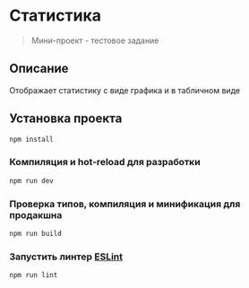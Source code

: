 # Статистика

> Мини-проект - тестовое задание

## Описание

Отображает статистику с виде графика и в табличном виде

## Установка проекта

```sh
npm install
```

### Компиляция и hot-reload для разработки

```sh
npm run dev
```

### Проверка типов, компиляция и минификация для продакшна

```sh
npm run build
```

### Запустить линтер [ESLint](https://eslint.org/)

```sh
npm run lint
```
